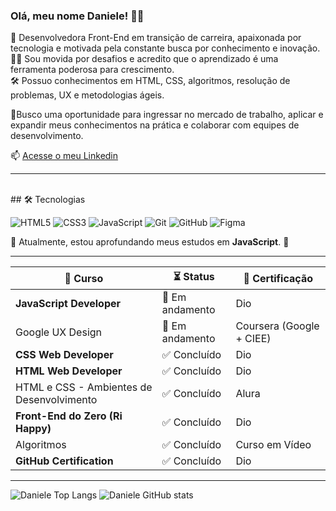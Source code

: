 ### Olá, meu nome Daniele! 👩‍💻

🔨 Desenvolvedora Front-End em transição de carreira, apaixonada por tecnologia e motivada pela constante busca por conhecimento e inovação.   
👩‍🎓 Sou movida por desafios e acredito que o aprendizado é uma ferramenta poderosa para crescimento.   
🛠️ Possuo conhecimentos em HTML, CSS, algoritmos, resolução de problemas, UX e metodologias ágeis.   

    

🎯Busco uma oportunidade para ingressar no mercado de trabalho, aplicar e expandir meus conhecimentos na prática e colaborar com equipes de desenvolvimento.


📫 [Acesse o meu Linkedin](https://www.linkedin.com/in/daniele-karina-dos-santos-a34b45204/)

-----
<br>
## 🛠️ Tecnologias  

![HTML5](https://img.shields.io/badge/-HTML5-E34F26?style=flat&logo=html5&logoColor=white)
![CSS3](https://img.shields.io/badge/-CSS3-1572B6?style=flat&logo=css3&logoColor=white)
![JavaScript](https://img.shields.io/badge/-JavaScript-F7DF1E?style=flat&logo=javascript&logoColor=black)
![Git](https://img.shields.io/badge/-Git-F05032?style=flat&logo=git&logoColor=white)
![GitHub](https://img.shields.io/badge/-GitHub-181717?style=flat&logo=github&logoColor=white)
![Figma](https://img.shields.io/badge/-Figma-F24E1E?style=flat&logo=figma&logoColor=white)

📌 Atualmente, estou aprofundando meus estudos em **JavaScript**. 🚀

  
------------
| 📖 Curso                                  | ⏳ Status       | 🏅 Certificação        |
|-------------------------------------------|------------------|------------------------|
| **JavaScript Developer**                  | 🚀 Em andamento | Dio                     |
| Google UX Design                          | 🚀 Em andamento | Coursera (Google + CIEE)|
| **CSS Web Developer**                     | ✅ Concluído    | Dio                     |
| **HTML Web Developer**                    | ✅ Concluído    | Dio                     |
| HTML e CSS - Ambientes de Desenvolvimento | ✅ Concluído    | Alura                   |
| **Front-End do Zero (Ri Happy)**          | ✅ Concluído    | Dio                     |
| Algoritmos                                | ✅ Concluído    | Curso em Vídeo          |
| **GitHub Certification**                  | ✅ Concluído    | Dio                     |


---

![Daniele Top Langs](https://github-readme-stats.vercel.app/api/top-langs/?username=danieleksantos&size_weight=0.5&count_weight=0.5&theme=dracula)
![Daniele GitHub stats](https://github-readme-stats.vercel.app/api?username=danieleksantos&show_icons=true&theme=dracula)    
          

<!--
Here are some ideas to get you started:

- 🔭 I’m currently working on ...
- 🌱 I’m currently learning ...
- 👯 I’m looking to collaborate on ...
- 🤔 I’m looking for help with ...
- 💬 Ask me about ...
- 📫 How to reach me: ...
- 😄 Pronouns: ...
- ⚡ Fun fact: ...
-->

